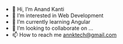 - 👋 Hi, I’m Anand Kanti
- 👀 I’m interested in Web Development
- 🌱 I’m currently learning Angular
- 💞️ I’m looking to collaborate on ...
- 📫 How to reach me annktech@gmail.com

<!---
AK-web/AK-web is a ✨ special ✨ repository because its `README.md` (this file) appears on your GitHub profile.
You can click the Preview link to take a look at your changes.
--->
